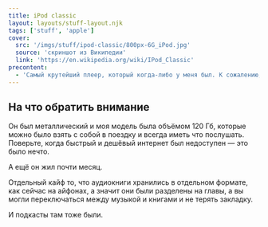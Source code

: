 ```yaml
---
title: iPod classic
layout: layouts/stuff-layout.njk
tags: ['stuff', 'apple']
cover: 
  src: '/imgs/stuff/ipod-classic/800px-6G_iPod.jpg'
  source: 'скриншот из Википедии'
  link: 'https://en.wikipedia.org/wiki/IPod_Classic'
precontent: 
  - 'Самый крутейший плеер, который когда-либо у меня был. К сожалению, он безвременно погиб в авторизованном сервис-центре Apple, когда его чинили не по гарантии.' 
---
```

## На что обратить внимание

Он был металлический и моя модель была объёмом 120 Гб, которые можно было взять с собой в поездку и всегда иметь что послушать. Поверьте, когда быстрый и дешёвый интернет был недоступен — это было нечто. 

А ещё он жил почти месяц. 

Отдельный кайф то, что аудиокниги хранились в отдельном формате, как сейчас на айфонах, а значит они были разделены на главы, а вы могли переключаться между музыкой и книгами и не терять закладку. 

И подкасты там тоже были. 